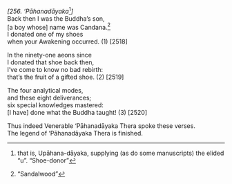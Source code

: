 *\[256. ‘Pāhanadāyaka*[^1]*\]*  
Back then I was the Buddha’s son,  
\[a boy whose\] name was Candana.[^2]  
I donated one of my shoes  
when your Awakening occurred. (1) \[2518\]

In the ninety-one aeons since  
I donated that shoe back then,  
I’ve come to know no bad rebirth:  
that’s the fruit of a gifted shoe. (2) \[2519\]

The four analytical modes,  
and these eight deliverances;  
six special knowledges mastered:  
\[I have\] done what the Buddha taught! (3) \[2520\]

Thus indeed Venerable ‘Pāhanadāyaka Thera spoke these verses.  
The legend of ‘Pāhanadāyaka Thera is finished.  
[^1]: that is, Upāhana-dāyaka, supplying (as do some manuscripts) the
    elided “u”. “Shoe-donor”  
[^2]: “Sandalwood”
